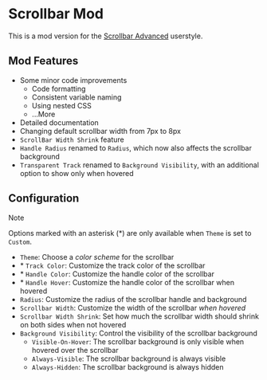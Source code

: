# Scrollbar Mod

This is a mod version for the [Scrollbar Advanced](https://userstyles.world/style/329/scrollbar-advanced) userstyle.

## Mod Features

- Some minor code improvements
    - Code formatting
    - Consistent variable naming
    - Using nested CSS
    - ...More
- Detailed documentation
- Changing default scrollbar width from 7px to 8px
- `ScrollBar Width Shrink` feature
- `Handle Radius` renamed to `Radius`, which now also affects the scrollbar background
- `Transparent Track` renamed to `Background Visibility`, with an additional option to show only when hovered

## Configuration

> [!NOTE]
> Options marked with an asterisk (\*) are only available when `Theme` is set to `Custom`.

- `Theme`: Choose a *color scheme* for the scrollbar
- \* `Track Color`: Customize the track color of the scrollbar
- \* `Handle Color`: Customize the handle color of the scrollbar
- \* `Handle Hover`: Customize the handle color of the scrollbar when hovered
- `Radius`: Customize the radius of the scrollbar handle and background
- `Scrollbar Width`: Customize the width of the scrollbar *when hovered*
- `Scrollbar Width Shrink`: Set how much the scrollbar width should shrink on both sides when not hovered
- `Background Visibility`: Control the visibility of the scrollbar background
    - `Visible-On-Hover`: The scrollbar background is only visible when hovered over the scrollbar
    - `Always-Visible`: The scrollbar background is always visible
    - `Always-Hidden`: The scrollbar background is always hidden
